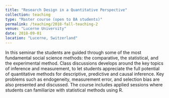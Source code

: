 ```yaml
---
title: "Research Design in a Quantitative Perspective"
collection: teaching
type: "Master course (open to BA students)"
permalink: /teaching/2018-fall-teaching-2
venue: "Lucerne University"
date: 2018-09-01
location: "Lucerne, Switzerland"
---
```


In this seminar the students are guided through some of the most fundamental  social science methods: the comparative, the statistical, and the experimental method. Class discussions develops around the key topics of inference and measurement, to let students appreciate the full potential of quantitative methods for descriptive, predictive and causal inference. Key problems such as endogeneity, measurement error, and selection bias are also presented and discussed. The course includes applied sessions where students can familiarize with statistical methods using R.
